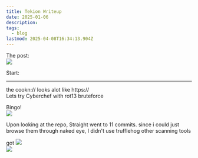 ```yaml
---
title: Tekion Writeup
date: 2025-01-06
description: 
tags:
  - blog
lastmod: 2025-04-08T16:34:13.904Z
---
```

The post:\
![](/images/images/Pasted%20image%2020250404201301.png)

Start:

***

the cookn:// looks alot like https://\
Lets try Cyberchef with rot13 bruteforce

Bingo!\
![](/images/images/Pasted%20image%2020250404201424.png)

Upon looking at the repo, Straight went to 11 commits. since i could just browse them through naked eye, I didn't use trufflehog other scanning tools

got ![](/images/images/Pasted%20image%2020250404201730.png)\
![](/images/images/Pasted%20image%2020250404201839.png)
